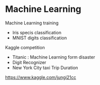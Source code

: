 # Machine Learning

Machine Learning training
  - Iris specis classification
  - MNIST digits classification
  
Kaggle competition
  - Titanic : Machine Learning form disaster
  - Digit Recognizer
  - New York City taxi Trip Duration

https://www.kaggle.com/jungi21cc
